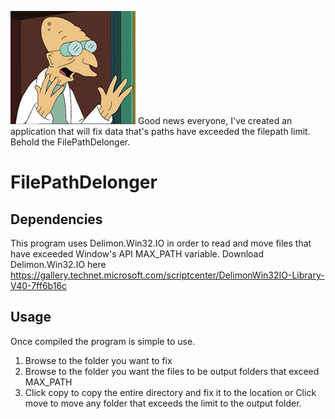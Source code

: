 ﻿<img src="img/farnsworth.jpg"> Good news everyone, I've created an application that will fix data that's paths have exceeded the filepath limit. Behold the FilePathDelonger.

# FilePathDelonger
## Dependencies

This program uses Delimon.Win32.IO in order to read and move files that have exceeded Window's API MAX_PATH variable. Download Delimon.Win32.IO here https://gallery.technet.microsoft.com/scriptcenter/DelimonWin32IO-Library-V40-7ff6b16c

## Usage

Once compiled the program is simple to use.

1. Browse to the folder you want to fix
2. Browse to the folder you want the files to be output folders that exceed MAX_PATH
3. Click copy to copy the entire directory and fix it to the location or Click move to move any folder that exceeds the limit to the output folder.

